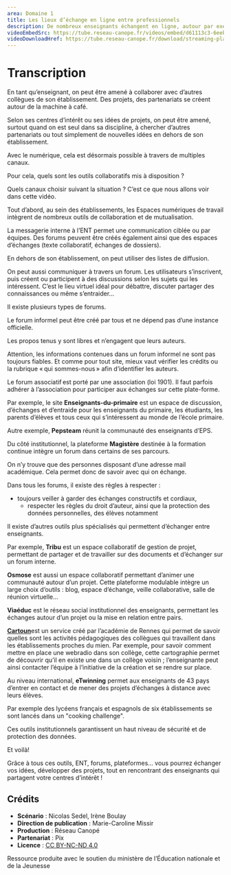 ```yaml
---
area: Domaine 1
title: Les lieux d’échange en ligne entre professionnels
description: De nombreux enseignants échangent en ligne, autour par exemple d’activités, de conseils pratiques ou encore d’idées de projet. Voici dans cette vidéo quelques lieux d’échange en ligne qui peuvent vous intéresser !
videoEmbedSrc: https://tube.reseau-canope.fr/videos/embed/d61113c3-6eeb-479b-a68a-3788e7b60be4
videoDownloadHref: https://tube.reseau-canope.fr/download/streaming-playlists/hls/videos/d61113c3-6eeb-479b-a68a-3788e7b60be4-1080-fragmented.mp4
---
```


# Transcription

En tant qu’enseignant, on peut être amené à collaborer avec d’autres collègues de son établissement.
 Des projets, des partenariats se créent autour de la machine à café.

Selon ses centres d’intérêt ou ses idées de projets, on peut être amené, surtout quand on est seul dans sa discipline, à chercher d’autres partenariats ou tout simplement de nouvelles idées en dehors de son établissement.

Avec le numérique, cela est désormais possible à travers de multiples canaux.

Pour cela, quels sont les outils collaboratifs mis à disposition ?

Quels canaux choisir suivant la situation ?
 C’est ce que nous allons voir dans cette vidéo.

Tout d’abord, au sein des établissements, les Espaces numériques de travail intègrent de nombreux outils de collaboration et de mutualisation.

La messagerie interne à l’ENT permet une communication ciblée ou par équipes. Des forums peuvent être créés également ainsi que des espaces d’échanges (texte collaboratif, échanges de dossiers).

En dehors de son établissement, on peut utiliser des listes de diffusion.

On peut aussi communiquer à travers un forum. Les utilisateurs s’inscrivent, puis créent ou participent à des discussions selon les sujets qui les intéressent. C’est le lieu virtuel idéal pour débattre, discuter partager des connaissances ou même s’entraider…

Il existe plusieurs types de forums.

Le forum informel peut être créé par tous et ne dépend pas d’une instance officielle.

Les propos tenus y sont libres et n’engagent que leurs auteurs.

Attention, les informations contenues dans un forum informel ne sont pas toujours fiables. Et comme pour tout site, mieux vaut vérifier les crédits ou la rubrique « qui sommes-nous » afin d’identifier les auteurs.

Le forum associatif est porté par une association (loi 1901). Il faut parfois adhérer à l’association pour participer aux échanges sur cette plate-forme.

Par exemple, le site **Enseignants-du-primaire** est un espace de discussion, d’échanges et d’entraide pour les enseignants du primaire, les étudiants, les parents d’élèves et tous ceux qui s’intéressent au monde de l’école primaire.

Autre exemple, **Pepsteam** réunit la communauté des enseignants d’EPS.

Du côté institutionnel, la plateforme **Magistère** destinée à la formation continue intègre un forum dans certains de ses parcours.

On n’y trouve que des personnes disposant d’une adresse mail académique. Cela permet donc de savoir avec qui on échange.

Dans tous les forums, il existe des règles à respecter :

- toujours veiller à garder des échanges constructifs et cordiaux,
  - respecter les règles du droit d’auteur, ainsi que la protection des données personnelles, des élèves notamment

Il existe d’autres outils plus spécialisés qui permettent d’échanger entre enseignants.

Par exemple, **Tribu** est un espace collaboratif de gestion de projet, permettant de partager et de travailler sur des documents et d’échanger sur un forum interne.

**Osmose** est aussi un espace collaboratif permettant d’animer une communauté autour d’un projet. Cette plateforme modulable intègre un large choix d’outils : blog, espace d’échange, veille collaborative, salle de réunion virtuelle…

**Viaéduc** est le réseau social institutionnel des enseignants, permettant les échanges autour d’un projet ou la mise en relation entre pairs.


[**Cartoun**](https://cartoun.education.fr/)est un service créé par l’académie de Rennes qui permet de savoir quelles sont les activités pédagogiques des collègues qui travaillent dans les établissements proches du mien. Par exemple, pour savoir comment mettre en place une webradio dans son collège, cette cartographie permet de découvrir qu’il en existe une dans un collège voisin ; l’enseignante peut ainsi contacter l’équipe à l’initiative de la création et se rendre sur place.

Au niveau international, **eTwinning** permet aux enseignants de 43 pays d’entrer en contact et de mener des projets d’échanges à distance avec leurs élèves.

Par exemple des lycéens français et espagnols de six établissements se sont lancés dans un "cooking challenge".

Ces outils institutionnels garantissent un haut niveau de sécurité et de protection des données.

Et voilà!

Grâce à tous ces outils, ENT, forums, plateformes…  vous pourrez échanger vos idées, développer des projets, tout en rencontrant des enseignants qui partagent votre centres d’intérêt !

## Crédits

- **Scénario** : Nicolas Sedel, Irène Boulay
- **Direction de publication** : Marie-Caroline Missir
- **Production** : Réseau Canopé
- **Partenariat** : Pix
- **Licence** : [CC BY-NC-ND 4.0](https://creativecommons.org/licenses/by-nc-nd/4.0/deed.fr)

Ressource produite avec le soutien du ministère de l’Éducation nationale et de la Jeunesse
